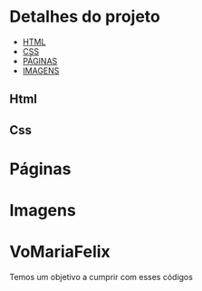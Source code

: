 # Detalhes do projeto

- [HTML](#Html)
- [CSS](#Css)
- [PÁGINAS](Páginas)
- [IMAGENS](Imagens)

## Html


## Css


# Páginas


# Imagens




# VoMariaFelix
Temos um objetivo a cumprir com esses códigos
